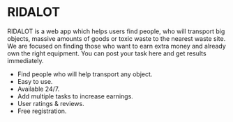 # RIDALOT
RIDALOT is a web app which helps users find people, who will transport big objects, massive amounts of goods or toxic waste to the nearest waste site. We are focused on finding those who want to earn extra money and already own the right equipment. You can post your task here and get results immediately.


- Find people who will help transport any object.
- Easy to use.
- Available 24/7.
- Add multiple tasks to increase earnings.
- User ratings & reviews.
- Free registration.
